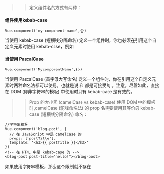 > >定义组件名的方式有两种：
#### 组件使用kebab-case
```
Vue.component('my-component-name',{})
```
当使用 kebab-case (短横线分隔命名) 定义一个组件时，你也必须在引用这个自定义元素时使用 kebab-case，例如 <my-component-name>
#### 当使用 PascalCase
```
Vue.component('MycomponentName',{})
```
当使用 PascalCase (首字母大写命名) 定义一个组件时，你在引用这个自定义元素时两种命名法都可以使用。也就是说 <my-component-name> 和 <MyComponentName> 都是可接受的
。注意，尽管如此，直接在 DOM (即非字符串的模板) 中使用时只有 kebab-case 是有效的。
> >Prop 的大小写 (camelCase vs kebab-case)
使用 DOM 中的模板时,camelCase (驼峰命名法) 的 prop 名需要使用其等价的 kebab-case (短横线分隔命名) 命名：
```
//字符串模板
Vue.component('blog-post', {
  // 在 JavaScript 中是 camelCase 的
  props: ['postTitle'],
  template: '<h3>{{ postTitle }}</h3>'
})
<!-- 在 HTML 中是 kebab-case 的 -->
<blog-post post-title="hello!"></blog-post>
```
如果使用字符串模板，那么这个限制就不存在
